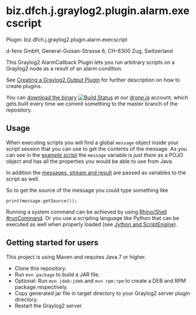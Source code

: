biz.dfch.j.graylog2.plugin.alarm.execscript
============================================

Plugin: biz.dfch.j.graylog2.plugin.alarm.execscript

d-fens GmbH, General-Guisan-Strasse 6, CH-6300 Zug, Switzerland

This Graylog2 AlarmCallback Plugin lets you run arbitrary scripts on a Graylog2 node as a result of an alarm condition.

See [Creating a Graylog2 Output Plugin](http://d-fens.ch/2015/01/07/howto-creating-a-graylog2-output-plugin/) for further description on how to create plugins.

You can [download the binary](https://drone.io/github.com/dfch/biz.dfch.j.graylog2.plugin.alarm.execscript/files) [![Build Status](https://drone.io/github.com/dfch/biz.dfch.j.graylog2.plugin.alarm.execscript/status.png)](https://drone.io/github.com/dfch/biz.dfch.j.graylog2.plugin.alarm.execscript/latest) at our [drone.io](https://drone.io/github.com/dfch) account, which gets built every time we commit something to the master branch of the repository.

Usage
-----

When executing scripts you will find a global `message` object inside your script session that you can use to get the contents of the message. As you can see in the [example script](https://github.com/dfch/biz.dfch.j.graylog2.plugin.alarm.execscript/blob/master/src/main/resources/bizDfchMessageAlarmScript.js) the `message` variable is *just there* as a POJO object and has all the properties you would be able to use from Java.

In addition the [messages, stream and result](src/main/java/biz/dfch/j/graylog2/plugin/alarm/dfchBizExecScript.java#L194) are passed as variables to the script as well.

So to get the source of the message you could type something like

    print(message.getSource());

Running a system command can be achieved by using [Rhino/Shell #runCommand](https://developer.mozilla.org/en-US/docs/Mozilla/Projects/Rhino/Shell#runCommand). Or you use a scripting language like Python that can be executed as well when properly loaded (see [Jython and ScriptEngine](http://stackoverflow.com/questions/2671768/calling-python-from-java-through-scripting-engine-jython)).


Getting started for users
-------------------------

This project is using Maven and requires Java 7 or higher.

* Clone this repository.
* Run `mvn package` to build a JAR file.
* Optional: Run `mvn jdeb:jdeb` and `mvn rpm:rpm` to create a DEB and RPM package respectively.
* Copy generated jar file in target directory to your Graylog2 server plugin directory.
* Restart the Graylog2 server.
